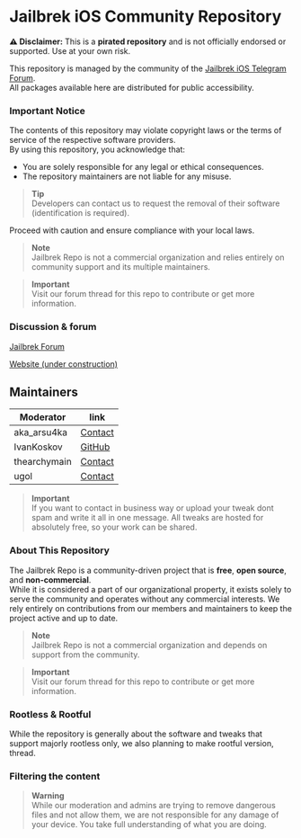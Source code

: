 # Jailbrek iOS Community Repository

**⚠️ Disclaimer:** This is a **pirated repository** and is not officially endorsed or supported. Use at your own risk.

This repository is managed by the community of the [Jailbrek iOS Telegram Forum](https://t.me/Jailbrek_ios).  
All packages available here are distributed for public accessibility.

### Important Notice

The contents of this repository may violate copyright laws or the terms of service of the respective software providers.  
By using this repository, you acknowledge that:

- You are solely responsible for any legal or ethical consequences.
- The repository maintainers are not liable for any misuse.

> **Tip**  
> Developers can contact us to request the removal of their software (identification is required).

Proceed with caution and ensure compliance with your local laws.

> **Note**  
> Jailbrek Repo is not a commercial organization and relies entirely on community support and its multiple maintainers.

> **Important**  
> Visit our forum thread for this repo to contribute or get more information.


### Discussion & forum

[Jailbrek Forum](https://t.me/Jailbrek_ios)

[Website (under construction)](https://jailbrek.github.io/repo/)


## Maintainers

| Moderator         | link                                    |
|-------------------|-----------------------------------------|
| aka_arsu4ka       | [Contact](https://t.me/aka_arsu4ka)     |
| IvanKoskov        | [GitHub](https://github.com/IvanKoskov) |
| thearchymain      | [Contact](https://t.me/thearchymain)    |
| ugol              | [Contact](https://t.me/ipabuy)          |


> **Important**  
> If you want to contact in business way or upload your tweak dont spam and write it all in one message.
> All tweaks are hosted for absolutely free, so your work can be shared.

### About This Repository

The Jailbrek Repo is a community-driven project that is **free**, **open source**, and **non-commercial**.  
While it is considered a part of our organizational property, it exists solely to serve the community and operates without any commercial interests. We rely entirely on contributions from our members and maintainers to keep the project active and up to date.

> **Note**  
> Jailbrek Repo is not a commercial organization and depends on support from the community.

> **Important**  
> Visit our forum thread for this repo to contribute or get more information.

### Rootless & Rootful

While the repository is generally about the software and tweaks that support majorly rootless only, we also planning to make rootful version, thread.

### Filtering the content

> **Warning**  
> While our moderation and admins are trying to remove dangerous files and not allow them, we are not responsible for any damage of your device. You take full understanding of what you are doing.











<!--

**Here are some ideas to get you started:**

🙋‍♀️ A short introduction - what is your organization all about?
🌈 Contribution guidelines - how can the community get involved?
👩‍💻 Useful resources - where can the community find your docs? Is there anything else the community should know?
🍿 Fun facts - what does your team eat for breakfast?
🧙 Remember, you can do mighty things with the power of [Markdown](https://docs.github.com/github/writing-on-github/getting-started-with-writing-and-formatting-on-github/basic-writing-and-formatting-syntax)
-->

